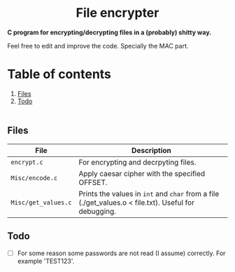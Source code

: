 <h1 align=center>File encrypter</h1>

**C program for encrypting/decrypting files in a (probably) shitty way.**

Feel free to edit and improve the code. Specially the MAC part.

# Table of contents
1. [Files](https://github.com/r4v10l1/file-encrypter#Files)
2. [Todo](https://github.com/r4v10l1/file-encrypter#Todo)
<br><br>

## Files
File                 | Description
---------------------|-------------------
`encrypt.c`          | For encrypting and decrpyting files.
`Misc/encode.c`      | Apply caesar cipher with the specified OFFSET.
`Misc/get_values.c`  | Prints the values in `int` and `char` from a file (./get_values.o < file.txt). Useful for debugging.

## Todo
- [ ] For some reason some passwords are not read (I assume) correctly. For example 'TEST123'.

